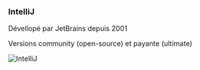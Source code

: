 ### IntelliJ

Dévellopé par JetBrains depuis 2001

Versions community (open-source) et payante (ultimate)

![IntelliJ](https://www.jetbrains.com/idea/img/version13/smart_1_anim.gif)
